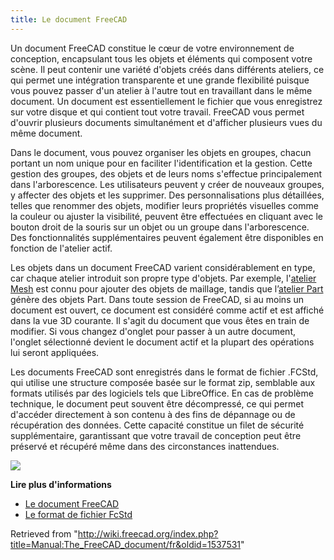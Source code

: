 ```yaml
---
title: Le document FreeCAD
---
```


Un document FreeCAD constitue le cœur de votre environnement de conception, encapsulant tous les objets et éléments qui composent votre scène. Il peut contenir une variété d'objets créés dans différents ateliers, ce qui permet une intégration transparente et une grande flexibilité puisque vous pouvez passer d'un atelier à l'autre tout en travaillant dans le même document. Un document est essentiellement le fichier que vous enregistrez sur votre disque et qui contient tout votre travail. FreeCAD vous permet d'ouvrir plusieurs documents simultanément et d'afficher plusieurs vues du même document.

Dans le document, vous pouvez organiser les objets en groupes, chacun portant un nom unique pour en faciliter l'identification et la gestion. Cette gestion des groupes, des objets et de leurs noms s'effectue principalement dans l'arborescence. Les utilisateurs peuvent y créer de nouveaux groupes, y affecter des objets et les supprimer. Des personnalisations plus détaillées, telles que renommer des objets, modifier leurs propriétés visuelles comme la couleur ou ajuster la visibilité, peuvent être effectuées en cliquant avec le bouton droit de la souris sur un objet ou un groupe dans l'arborescence. Des fonctionnalités supplémentaires peuvent également être disponibles en fonction de l'atelier actif.

Les objets dans un document FreeCAD varient considérablement en type, car chaque atelier introduit son propre type d'objets. Par exemple, l'[atelier Mesh](/Mesh_Workbench/fr "Mesh Workbench/fr") est connu pour ajouter des objets de maillage, tandis que l’[atelier Part](/Part_Workbench/fr "Part Workbench/fr") génère des objets Part. Dans toute session de FreeCAD, si au moins un document est ouvert, ce document est considéré comme actif et est affiché dans la vue 3D courante. Il s'agit du document que vous êtes en train de modifier. Si vous changez d'onglet pour passer à un autre document, l'onglet sélectionné devient le document actif et la plupart des opérations lui seront appliquées.

Les documents FreeCAD sont enregistrés dans le format de fichier .FCStd, qui utilise une structure composée basée sur le format zip, semblable aux formats utilisés par des logiciels tels que LibreOffice. En cas de problème technique, le document peut souvent être décompressé, ce qui permet d'accéder directement à son contenu à des fins de dépannage ou de récupération des données. Cette capacité constitue un filet de sécurité supplémentaire, garantissant que votre travail de conception peut être préservé et récupéré même dans des circonstances inattendues.

![](/images/FreeCAD_022_Document.png)

**Lire plus d'informations**

- [Le document FreeCAD](/Document_structure "Document structure")
- [Le format de fichier FcStd](/File_Format_FCStd "File Format FCStd")

Retrieved from "<http://wiki.freecad.org/index.php?title=Manual:The_FreeCAD_document/fr&oldid=1537531>"

